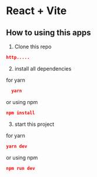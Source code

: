 # React + Vite

## How to using this apps

1. Clone this repo
```json
http.....
```

2. install all dependencies

for yarn
```json
  yarn
```
or using npm 
```json
npm install
```

3. start this project

for yarn 
```json
yarn dev
```
or using npm
```json
npm run dev
```